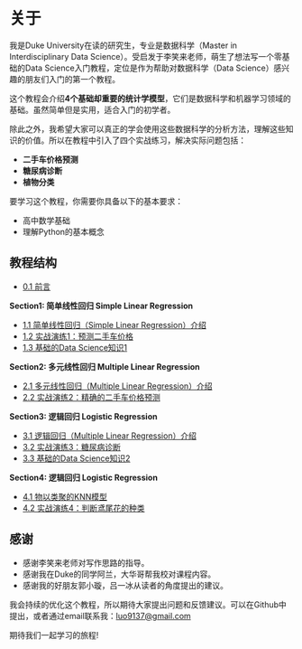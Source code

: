 # 关于

我是Duke University在读的研究生，专业是数据科学（Master in Interdisciplinary Data Science）。受启发于李笑来老师，萌生了想法写一个零基础的Data Science入门教程，定位是作为帮助对数据科学（Data Science）感兴趣的朋友们入门的第一个教程。

这个教程会介绍**4个基础却重要的统计学模型**，它们是数据科学和机器学习领域的基础。虽然简单但是实用，适合入门的初学者。

除此之外，我希望大家可以真正的学会使用这些数据科学的分析方法，理解这些知识的价值。所以在教程中引入了四个实战练习，解决实际问题包括：

* **二手车价格预测**
* **糖尿病诊断**
* **植物分类**

要学习这个教程，你需要你具备以下的基本要求：

* 高中数学基础
* 理解Python的基本概念

## 教程结构

* [0.1 前言](https://github.com/RyC37/data-science-tutorial-for-beginners/blob/master/0.1-preface.ipynb)

**Section1: 简单线性回归 Simple Linear Regression**
* [1.1 简单线性回归（Simple Linear Regression）介绍](https://github.com/RyC37/data-science-tutorial-for-beginners/blob/master/1.1-simple-linear-regression.ipynb)
* [1.2 实战演练1：预测二手车价格](https://github.com/RyC37/data-science-tutorial-for-beginners/blob/master/1.2-simple-linear-regression-for-car-price-prediction.ipynb)
* [1.3 基础的Data Science知识1](https://github.com/RyC37/data-science-tutorial-for-beginners/blob/master/1.3-stats-basic-1.ipynb)

**Section2: 多元线性回归 Multiple Linear Regression**
* [2.1 多元线性回归（Multiple Linear Regression）介绍](https://github.com/RyC37/data-science-tutorial-for-beginners/blob/master/2.1-multiple-regression.ipynb)
* [2.2 实战演练2：精确的二手车价格预测](https://github.com/RyC37/data-science-tutorial-for-beginners/blob/master/2.2-multiple-linear-regression-for-car-price-prediction.ipynb)

**Section3: 逻辑回归 Logistic Regression**
* [3.1 逻辑回归（Multiple Linear Regression）介绍](https://github.com/RyC37/data-science-tutorial-for-beginners/blob/master/3.1-logistic-regression.ipynb)
* [3.2 实战演练3：糖尿病诊断](https://github.com/RyC37/data-science-tutorial-for-beginners/blob/master/3.2-logistic-regression-for-medical-data-diabetes-analysis.ipynb)
* [3.3 基础的Data Science知识2](https://github.com/RyC37/data-science-tutorial-for-beginners/blob/master/3.3-stats-basic-2.ipynb)

**Section4: 逻辑回归 Logistic Regression**
* [4.1 物以类聚的KNN模型](https://github.com/RyC37/data-science-tutorial-for-beginners/blob/master/4.1-k-nearest-neighbour.ipynb)
* [4.2 实战演练4：判断鸢尾花的种类](https://github.com/RyC37/data-science-tutorial-for-beginners/blob/master/4.2-k-nearest-neighhour-for-iris-classification.ipynb)

## 感谢

* 感谢李笑来老师对写作思路的指导。
* 感谢我在Duke的同学阿兰，大华哥帮我校对课程内容。
* 感谢我的好朋友郭小璇，吕一冰从读者的角度提出的建议。

我会持续的优化这个教程，所以期待大家提出问题和反馈建议。可以在Github中提出，或者通过email联系我：[luo9137@gmail.com](mailto:luo9137@gmail.com)

期待我们一起学习的旅程!
